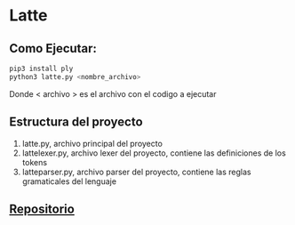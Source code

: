 # Latte
## Como Ejecutar:
```sh
pip3 install ply
python3 latte.py <nombre_archivo>
```
Donde < archivo > es el archivo con el codigo a ejecutar

## Estructura del proyecto
1. latte.py, archivo principal del proyecto
2. lattelexer.py, archivo lexer del proyecto, contiene las definiciones de los tokens
3. latteparser.py, archivo parser del proyecto, contiene las reglas gramaticales del lenguaje

## [Repositorio](https://www.github.com/Jcanotorr06/latte)
